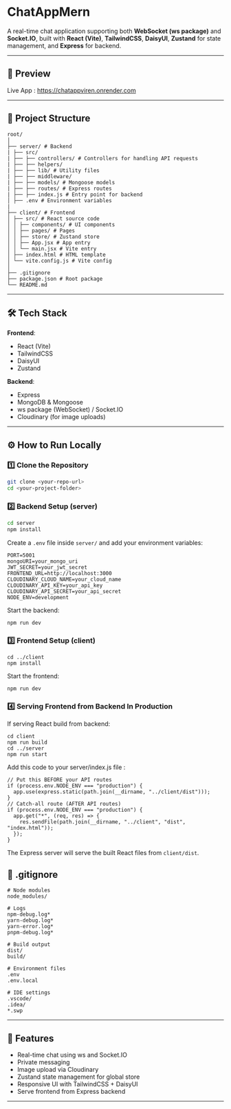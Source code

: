 # ChatAppMern

A real-time chat application supporting both **WebSocket (ws package)** and **Socket.IO**, built with **React (Vite)**, **TailwindCSS**, **DaisyUI**, **Zustand** for state management, and **Express** for backend.

---

## 🚀 Preview
Live App : https://chatappviren.onrender.com

---

## 📂 Project Structure 

```
root/
│
├── server/ # Backend
| ├── src/
| ├── ├── controllers/ # Controllers for handling API requests
| ├── ├── helpers/
| ├── ├── lib/ # Utility files
| ├── ├── middleware/
| ├── ├── models/ # Mongoose models
| ├── ├── routes/ # Express routes
| ├── ├── index.js # Entry point for backend
│ ├── .env # Environment variables
|
├── client/ # Frontend
│ ├── src/ # React source code
│ │ ├── components/ # UI components
│ │ ├── pages/ # Pages
│ │ ├── store/ # Zustand store
│ │ ├── App.jsx # App entry
│ │ └── main.jsx # Vite entry
│ ├── index.html # HTML template
│ └── vite.config.js # Vite config
│
├── .gitignore
├── package.json # Root package
└── README.md

```


---

## 🛠 Tech Stack

**Frontend**:   
- React (Vite)  
- TailwindCSS  
- DaisyUI  
- Zustand  

**Backend**:  
- Express  
- MongoDB & Mongoose  
- ws package (WebSocket) / Socket.IO  
- Cloudinary (for image uploads)  

---

## ⚙️ How to Run Locally

### 1️⃣ Clone the Repository
```bash
git clone <your-repo-url>
cd <your-project-folder>
```
### 2️⃣ Backend Setup (server)
```bash
cd server
npm install
```

Create a ```.env``` file inside ```server/``` and add your environment variables:
```
PORT=5001
mongoURI=your_mongo_uri
JWT_SECRET=your_jwt_secret
FRONTEND_URL=http://localhost:3000
CLOUDINARY_CLOUD_NAME=your_cloud_name
CLOUDINARY_API_KEY=your_api_key
CLOUDINARY_API_SECRET=your_api_secret
NODE_ENV=development
```
Start the backend:
```
npm run dev
```
### 3️⃣ Frontend Setup (client)
```
cd ../client
npm install
```
Start the frontend:
```
npm run dev
```

### 4️⃣ Serving Frontend from Backend In Production

If serving React build from backend:
```
cd client
npm run build
cd ../server
npm run start
```
Add this code to your server/index.js file : 
```
// Put this BEFORE your API routes
if (process.env.NODE_ENV === "production") {
  app.use(express.static(path.join(__dirname, "../client/dist")));
}
// Catch-all route (AFTER API routes)
if (process.env.NODE_ENV === "production") {
  app.get("*", (req, res) => {
    res.sendFile(path.join(__dirname, "../client", "dist", "index.html"));
  });
}
```
The Express server will serve the built React files from ```client/dist```.

## 📜 .gitignore
```
# Node modules
node_modules/

# Logs
npm-debug.log*
yarn-debug.log*
yarn-error.log*
pnpm-debug.log*

# Build output
dist/
build/

# Environment files
.env
.env.local

# IDE settings
.vscode/
.idea/
*.swp

```



---

## 📌 Features

- Real-time chat using ws and Socket.IO
- Private messaging
- Image upload via Cloudinary
- Zustand state management for global store
- Responsive UI with TailwindCSS + DaisyUI
- Serve frontend from Express backend
---
